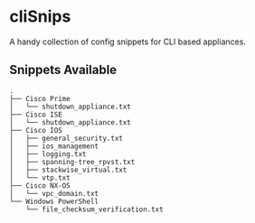 # cliSnips
A handy collection of config snippets for CLI based appliances.

## Snippets Available
```
.
├── Cisco Prime
│   └── shutdown_appliance.txt
├── Cisco ISE
│   └── shutdown_appliance.txt
├── Cisco IOS
│   ├── general_security.txt
│   ├── ios_management
│   ├── logging.txt
│   ├── spanning-tree_rpvst.txt
│   ├── stackwise_virtual.txt
│   └── vtp.txt
├── Cisco NX-OS
│   └── vpc_domain.txt
└── Windows PowerShell
    └── file_checksum_verification.txt
```

